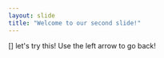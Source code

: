 ```yaml
---
layout: slide
title: "Welcome to our second slide!"
---
```

[] let's try this!
Use the left arrow to go back!
